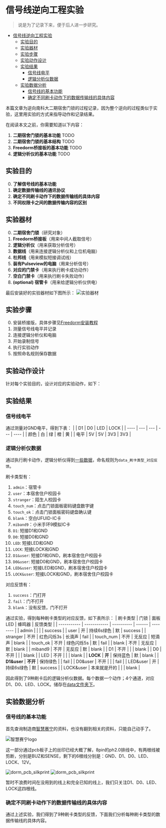 # 信号线逆向工程实验
> 说是为了记录下来，便于后人进一步研究。

- [信号线逆向工程实验](#信号线逆向工程实验)
  - [实验目的](#实验目的)
  - [实验器材](#实验器材)
  - [实验步骤](#实验步骤)
  - [实验动作设计](#实验动作设计)
  - [实验结果](#实验结果)
    - [信号线电平](#信号线电平)
    - [逻辑分析仪数据](#逻辑分析仪数据)
  - [实验数据分析](#实验数据分析)
    - [信号线的基本功能](#信号线的基本功能)
    - [确定不同刷卡动作下的数据传输线的具体内容](#确定不同刷卡动作下的数据传输线的具体内容)


本篇文章为逆向南科大二期宿舍门锁的过程记录，因为整个逆向的过程类似于实验，这里用实验的方式来指导动作和记录结果。

在阅读本文之前，你需要知道以下内容：
1. **二期宿舍门锁的基本功能**
TODO
2. **二期宿舍门锁的基本结构**
TODO
3. **Freedorm桥接板的基本功能**
TODO
4. **逻辑分析仪的基本功能**
TODO

## 实验目的

0. **了解信号线的基本功能**
1. **确定数据传输线的通讯协议**
2. **确定不同刷卡动作下的数据传输线的具体内容**
3. **不同权限卡之间的数据传输内容的区别**

## 实验器材
 0. **二期宿舍门锁**（研究对象）
 1. **Freedorm桥接板**（用来中间人截取信号）
 2. **逻辑分析仪**（用来获取分析信号）
 3. **数据线**（用来连接逻辑分析仪和上位机电脑）
 4. **杜邦线**（用来模拟短接调试线）
 5. **装有Pulseview的电脑**（用来分析信号）
 6. **对应的门禁卡**（用来执行刷卡成功动作）
 7. **空白门禁卡**（用来执行刷卡失败动作）
 8. **(optional) 宿管卡**（用来给逻辑分析仪供电）

最后安装好的实验器材如下图所示：
![实验器材](/reverse_engineering/README/setup.jpg)

## 实验步骤
0. 安装桥接版，具体步骤见[Freedorm安装教程](/TODO)
1. 测量信号线电平并记录
3. 连接逻辑分析仪和电脑
4. 开始录制信号
5. 执行实验动作
6. 按照命名规则保存数据

## 实验动作设计
针对每个实验目的，设计对应的实验动作，如下：

## 实验结果
### 信号线电平

通过测量对GND电平，得到下表：
|      | D1  | D0  | LED | LOCK |
| ---- | --- | --- | --- | ---- |
| 颜色 | 白  | 绿  | 橙  | 黄   |
| 电平 | 5V  | 5V  | 3V3 | 3V3  |

 

### 逻辑分析仪数据

通过执行刷卡动作，逻辑分析仪得到[一些数据]()，命名规则为`data_刷卡类型_对应反馈`。

刷卡类型有：
1. `admin`：宿管卡
2. `user`：本宿舍住户校园卡
3. `stranger`：陌生人校园卡
4. `touch_num`：点击门锁面板密码键盘数字键
5. `touch_ok`：点击门锁面板密码键盘确认键
6. `blank`：空白UFUID-IC卡
7. `miband9`：小米手环9模拟IC卡
8. `D1`: 短接D1和GND
9. `D0`: 短接D0和GND
10. `LED`: 短接LED和GND
11. `LOCK`: 短接LOCK和GND
12. `D1&user`: 短接D1和GND，刷本宿舍住户校园卡
13. `D0&user`: 短接D0和GND，刷本宿舍住户校园卡
14. `LED&user`: 短接LED和GND，刷本宿舍住户校园卡
15. `LOCK&user`: 短接LOCK和GND，刷本宿舍住户校园卡

对应反馈有：
1. `success`：门打开
2. `fail`：门不打开
3. `blank`：没有反馈，门不打开

通过实验，得到每种刷卡类型的对应反馈，如下表所示：
| 刷卡类型    | 门锁         | 面板LED    | 蜂鸣器 | 反馈类型 |
| ----------- | ------------ | ---------- | ------ | -------- |
| admin       |              |            |        | success  |
| user        | 开           | 持续6s绿色 | 默     | success  |
| stranger    | 不开         | 红色闪烁3s | 长滴声 | fail     |
| touch_num   | 不开         | 无反应     | 短滴声 | blank    |
| touch_ok    | 不开         | 绿色闪烁5s | 默     | fail     |
| blank       | 不开         | 无反应     | 默     | blank    |
| miband9     | 不开         | 无反应     | 默     | blank    |
| D1          | 不开         |            |        | blank    |
| D0          | 不开         |            |        | blank    |
| LED         | 不开         |            |        | blank    |
| **LOCK**    | **开**       | 保持蓝色   | 默     | blank    |
| **D1&user** | **不开**     | 保持绿色   |        | fail     |
| D0&user     | 不开         |            |        | fail     |
| LED&user    | 开           | 持续6s绿色 | 默     | success  |
| LOCK&user   | 本来就是开的 |            |        | blank    |

因此得到了9种刷卡后的逻辑分析仪数据。每个数据一个动作；4个通道，对应D1、D0、LED、LOCK。储存在[data文件夹下](/reverse_engineering/data)。


## 实验数据分析

### 信号线的基本功能

首先查询制造商[智慧赛宁](http://www.szsnk.com/)的资料，也没有翻到相关的资料，只能自己动手了。

![智慧赛宁logo](/reverse_engineering/README/snk_logo.jpg)

这一部分通过pcb板子上的丝印已经大概了解，8pin的ph2.0排线中，有两根线被剪断，分别是BUZ和SENSE，剩下的6根线分别是：GND、D1、D0、LED、LOCK、12V。

![dorm_pcb_silkprint](/reverse_engineering/README/pin_define.jpg)
![dorm_pcb_silkprint](/reverse_engineering/README/ph2_cable.jpg)

暂时不浪费时间在没用到的线上和完全已知的线上，我们只关注D1、D0、LED、LOCK这四根线。

### 确定不同刷卡动作下的数据传输线的具体内容

通过上述实验，我们得到了9种刷卡类型的反馈，下面我们分析每种刷卡类型的数据传输线的具体内容。

